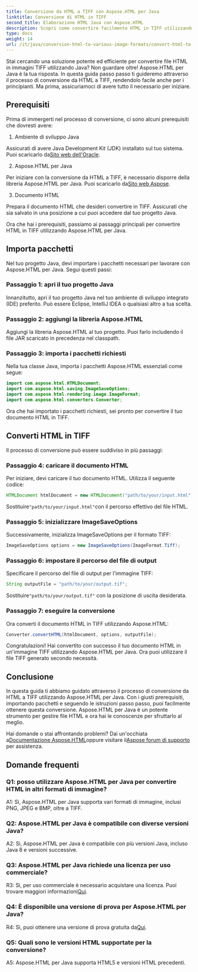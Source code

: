 ```yaml
---
title: Conversione da HTML a TIFF con Aspose.HTML per Java
linktitle: Conversione di HTML in TIFF
second_title: Elaborazione HTML Java con Aspose.HTML
description: Scopri come convertire facilmente HTML in TIFF utilizzando Aspose.HTML per Java. Guida passo passo per una gestione efficiente dei documenti.
type: docs
weight: 14
url: /it/java/conversion-html-to-various-image-formats/convert-html-to-tiff/
---
```

Stai cercando una soluzione potente ed efficiente per convertire file HTML in immagini TIFF utilizzando Java? Non guardare oltre! Aspose.HTML per Java è la tua risposta. In questa guida passo passo ti guideremo attraverso il processo di conversione da HTML a TIFF, rendendolo facile anche per i principianti. Ma prima, assicuriamoci di avere tutto il necessario per iniziare.

## Prerequisiti

Prima di immergerti nel processo di conversione, ci sono alcuni prerequisiti che dovresti avere:

1. Ambiente di sviluppo Java

 Assicurati di avere Java Development Kit (JDK) installato sul tuo sistema. Puoi scaricarlo da[Sito web dell'Oracle](https://www.oracle.com/java/technologies/javase-downloads.html).

2. Aspose.HTML per Java

 Per iniziare con la conversione da HTML a TIFF, è necessario disporre della libreria Aspose.HTML per Java. Puoi scaricarlo da[Sito web Aspose](https://releases.aspose.com/html/java/).

3. Documento HTML

Prepara il documento HTML che desideri convertire in TIFF. Assicurati che sia salvato in una posizione a cui puoi accedere dal tuo progetto Java.

Ora che hai i prerequisiti, passiamo ai passaggi principali per convertire HTML in TIFF utilizzando Aspose.HTML per Java.

## Importa pacchetti

Nel tuo progetto Java, devi importare i pacchetti necessari per lavorare con Aspose.HTML per Java. Segui questi passi:

### Passaggio 1: apri il tuo progetto Java

Innanzitutto, apri il tuo progetto Java nel tuo ambiente di sviluppo integrato (IDE) preferito. Può essere Eclipse, IntelliJ IDEA o qualsiasi altro a tua scelta.

### Passaggio 2: aggiungi la libreria Aspose.HTML

Aggiungi la libreria Aspose.HTML al tuo progetto. Puoi farlo includendo il file JAR scaricato in precedenza nel classpath.

### Passaggio 3: importa i pacchetti richiesti

Nella tua classe Java, importa i pacchetti Aspose.HTML essenziali come segue:

```java
import com.aspose.html.HTMLDocument;
import com.aspose.html.saving.ImageSaveOptions;
import com.aspose.html.rendering.image.ImageFormat;
import com.aspose.html.converters.Converter;
```

Ora che hai importato i pacchetti richiesti, sei pronto per convertire il tuo documento HTML in TIFF.

## Converti HTML in TIFF

Il processo di conversione può essere suddiviso in più passaggi:

### Passaggio 4: caricare il documento HTML

Per iniziare, devi caricare il tuo documento HTML. Utilizza il seguente codice:

```java
HTMLDocument htmlDocument = new HTMLDocument("path/to/your/input.html");
```

 Sostituire`"path/to/your/input.html"`con il percorso effettivo del file HTML.

### Passaggio 5: inizializzare ImageSaveOptions

Successivamente, inizializza ImageSaveOptions per il formato TIFF:

```java
ImageSaveOptions options = new ImageSaveOptions(ImageFormat.Tiff);
```

### Passaggio 6: impostare il percorso del file di output

Specificare il percorso del file di output per l'immagine TIFF:

```java
String outputFile = "path/to/your/output.tif";
```

 Sostituire`"path/to/your/output.tif"` con la posizione di uscita desiderata.

### Passaggio 7: eseguire la conversione

Ora converti il documento HTML in TIFF utilizzando Aspose.HTML:

```java
Converter.convertHTML(htmlDocument, options, outputFile);
```

Congratulazioni! Hai convertito con successo il tuo documento HTML in un'immagine TIFF utilizzando Aspose.HTML per Java. Ora puoi utilizzare il file TIFF generato secondo necessità.

## Conclusione

In questa guida ti abbiamo guidato attraverso il processo di conversione da HTML a TIFF utilizzando Aspose.HTML per Java. Con i giusti prerequisiti, importando pacchetti e seguendo le istruzioni passo passo, puoi facilmente ottenere questa conversione. Aspose.HTML per Java è un potente strumento per gestire file HTML e ora hai le conoscenze per sfruttarlo al meglio.

 Hai domande o stai affrontando problemi? Dai un'occhiata a[Documentazione Aspose.HTML](https://reference.aspose.com/html/java/)oppure visitare il[Aspose forum di supporto](https://forum.aspose.com/) per assistenza.

## Domande frequenti

### Q1: posso utilizzare Aspose.HTML per Java per convertire HTML in altri formati di immagine?

A1: Sì, Aspose.HTML per Java supporta vari formati di immagine, inclusi PNG, JPEG e BMP, oltre a TIFF.

### Q2: Aspose.HTML per Java è compatibile con diverse versioni Java?

A2: Sì, Aspose.HTML per Java è compatibile con più versioni Java, incluso Java 8 e versioni successive.

### Q3: Aspose.HTML per Java richiede una licenza per uso commerciale?

 R3: Sì, per uso commerciale è necessario acquistare una licenza. Puoi trovare maggiori informazioni[Qui](https://purchase.aspose.com/buy).

### Q4: È disponibile una versione di prova per Aspose.HTML per Java?

 R4: Sì, puoi ottenere una versione di prova gratuita da[Qui](https://releases.aspose.com/html/java).

### Q5: Quali sono le versioni HTML supportate per la conversione?

A5: Aspose.HTML per Java supporta HTML5 e versioni HTML precedenti.